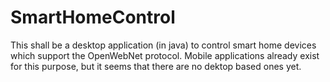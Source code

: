 # SmartHomeControl
This shall be a desktop application (in java) to control smart home devices which support the OpenWebNet protocol.
Mobile applications already exist for this purpose, but it seems that there are no dektop based ones yet.
